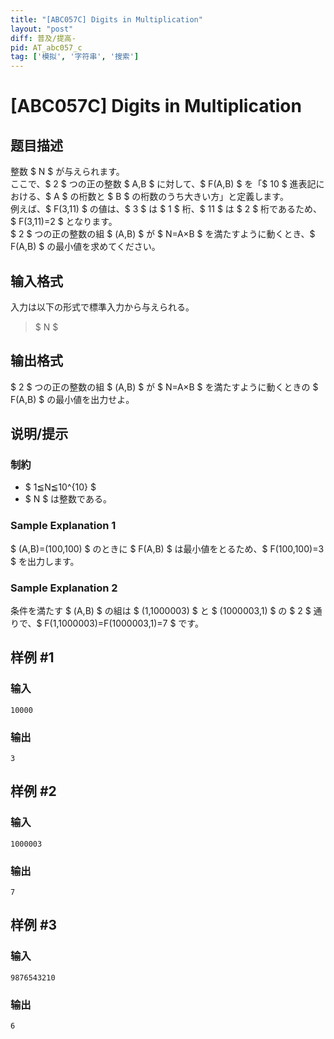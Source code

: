 ```yaml
---
title: "[ABC057C] Digits in Multiplication"
layout: "post"
diff: 普及/提高-
pid: AT_abc057_c
tag: ['模拟', '字符串', '搜索']
---
```


# [ABC057C] Digits in Multiplication

## 题目描述

[problemUrl]: https://atcoder.jp/contests/abc057/tasks/abc057_c

整数 $ N $ が与えられます。   
 ここで、$ 2 $ つの正の整数 $ A,B $ に対して、$ F(A,B) $ を「$ 10 $ 進表記における、$ A $ の桁数と $ B $ の桁数のうち大きい方」と定義します。   
 例えば、$ F(3,11) $ の値は、$ 3 $ は $ 1 $ 桁、$ 11 $ は $ 2 $ 桁であるため、$ F(3,11)=2 $ となります。   
 $ 2 $ つの正の整数の組 $ (A,B) $ が $ N=A×B $ を満たすように動くとき、$ F(A,B) $ の最小値を求めてください。

## 输入格式

入力は以下の形式で標準入力から与えられる。

> $ N $

## 输出格式

$ 2 $ つの正の整数の組 $ (A,B) $ が $ N=A×B $ を満たすように動くときの $ F(A,B) $ の最小値を出力せよ。

## 说明/提示

### 制約

- $ 1≦N≦10^{10} $
- $ N $ は整数である。

### Sample Explanation 1

$ (A,B)=(100,100) $ のときに $ F(A,B) $ は最小値をとるため、$ F(100,100)=3 $ を出力します。

### Sample Explanation 2

条件を満たす $ (A,B) $ の組は $ (1,1000003) $ と $ (1000003,1) $ の $ 2 $ 通りで、$ F(1,1000003)=F(1000003,1)=7 $ です。

## 样例 #1

### 输入

```
10000
```

### 输出

```
3
```

## 样例 #2

### 输入

```
1000003
```

### 输出

```
7
```

## 样例 #3

### 输入

```
9876543210
```

### 输出

```
6
```

